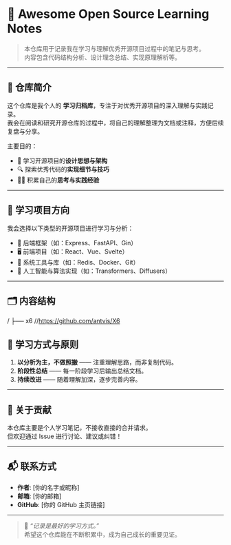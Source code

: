 # 🧠 Awesome Open Source Learning Notes

> 本仓库用于记录我在学习与理解优秀开源项目过程中的笔记与思考。  
> 内容包含代码结构分析、设计理念总结、实现原理解析等。

---

## 📘 仓库简介

这个仓库是我个人的 **学习归档库**，专注于对优秀开源项目的深入理解与实践记录。  
我会在阅读和研究开源仓库的过程中，将自己的理解整理为文档或注释，方便后续复盘与分享。  

主要目的：

- 🧩 学习开源项目的**设计思想与架构**
- 🔍 探索优秀代码的**实现细节与技巧**
- 🧑‍💻 积累自己的**思考与实践经验**

---

## 🧭 学习项目方向

我会选择以下类型的开源项目进行学习与分析：

- 🔧 后端框架（如：Express、FastAPI、Gin）
- 🖥️ 前端项目（如：React、Vue、Svelte）
- 🧩 系统工具与库（如：Redis、Docker、Git）
- 🚀 人工智能与算法实现（如：Transformers、Diffusers）

---

## 🗂️ 内容结构
/
├── x6 //https://github.com/antvis/X6


## 📄 学习方式与原则

1. **以分析为主，不做照搬** —— 注重理解思路，而非复制代码。  
2. **阶段性总结** —— 每一阶段学习后输出总结文档。  
3. **持续改进** —— 随着理解加深，逐步完善内容。  

---

## 🤝 关于贡献

本仓库主要是个人学习笔记，不接收直接的合并请求。  
但欢迎通过 Issue 进行讨论、建议或纠错！

---

## 📬 联系方式

- **作者**: [你的名字或昵称]  
- **邮箱**: [你的邮箱]  
- **GitHub**: [你的 GitHub 主页链接]

---

> 💬 *“记录是最好的学习方式。”*  
> 希望这个仓库能在不断积累中，成为自己成长的重要见证。
